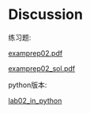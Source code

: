 # Discussion

练习题:


<a href="lab02/examprep02.pdf">examprep02.pdf</a>

<a href="lab02/examprep02.pdf">examprep02_sol.pdf</a>

python版本:


<a href="lab02/">lab02_in_python</a>
